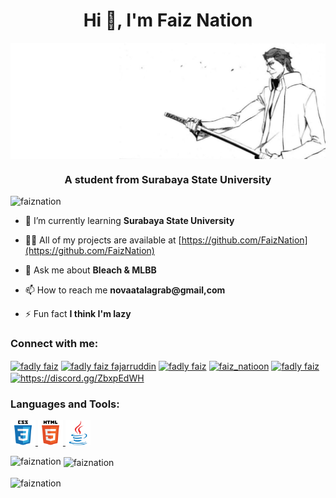 <h1 align="center">Hi 👋, I'm Faiz Nation</h1>
<p> <img align="center" src="aizenbanner.jpg" /> </p>
<h3 align="center">A student from Surabaya State University</h3>

<p align="left"> <img src="https://komarev.com/ghpvc/?username=faiznation&label=Profile%20views&color=0e75b6&style=flat" alt="faiznation" /> </p>

- 🌱 I’m currently learning **Surabaya State University**

- 👨‍💻 All of my projects are available at [https://github.com/FaizNation](https://github.com/FaizNation)

- 💬 Ask me about **Bleach & MLBB**

- 📫 How to reach me **novaatalagrab@gmail,com**

- ⚡ Fun fact **I think I'm lazy**

<h3 align="left">Connect with me:</h3>
<p align="left">
<a href="https://codepen.io/fadly faiz" target="blank"><img align="center" src="https://raw.githubusercontent.com/rahuldkjain/github-profile-readme-generator/master/src/images/icons/Social/codepen.svg" alt="fadly faiz" height="30" width="40" /></a>
<a href="https://www.linkedin.com/in/fadly-faiz-fajarruddin-73b81a248?utm_source=share&utm_campaign=share_via&utm_content=profile&utm_medium=android_app" target="blank"><img align="center" src="https://raw.githubusercontent.com/rahuldkjain/github-profile-readme-generator/master/src/images/icons/Social/linked-in-alt.svg" alt="fadly faiz fajarruddin" height="30" width="40" /></a>
<a href="https://www.facebook.com/fadly.faiz.716?mibextid=ZbWKwL" target="blank"><img align="center" src="https://raw.githubusercontent.com/rahuldkjain/github-profile-readme-generator/master/src/images/icons/Social/facebook.svg" alt="fadly faiz" height="30" width="40" /></a>
<a href="https://www.instagram.com/faiz_natioon/profilecard/?igsh=MWZ1YjY5ZnEyNTk1cQ==" target="blank"><img align="center" src="https://raw.githubusercontent.com/rahuldkjain/github-profile-readme-generator/master/src/images/icons/Social/instagram.svg" alt="faiz_natioon" height="30" width="40" /></a>
<a href="https://youtube.com/@fadlyfaiz3145?si=U-cCo2WQUxyEf2Gw" target="blank"><img align="center" src="https://raw.githubusercontent.com/rahuldkjain/github-profile-readme-generator/master/src/images/icons/Social/youtube.svg" alt="fadly faiz" height="30" width="40" /></a>
<a href="https://discord.gg/https://discord.gg/ZbxpEdWH" target="blank"><img align="center" src="https://raw.githubusercontent.com/rahuldkjain/github-profile-readme-generator/master/src/images/icons/Social/discord.svg" alt="https://discord.gg/ZbxpEdWH" height="30" width="40" /></a>
</p>

<h3 align="left">Languages and Tools:</h3>
<p align="left"> <a href="https://www.w3schools.com/css/" target="_blank" rel="noreferrer"> <img src="https://raw.githubusercontent.com/devicons/devicon/master/icons/css3/css3-original-wordmark.svg" alt="css3" width="40" height="40"/> </a> <a href="https://www.w3.org/html/" target="_blank" rel="noreferrer"> <img src="https://raw.githubusercontent.com/devicons/devicon/master/icons/html5/html5-original-wordmark.svg" alt="html5" width="40" height="40"/> </a> <a href="https://www.java.com" target="_blank" rel="noreferrer"> <img src="https://raw.githubusercontent.com/devicons/devicon/master/icons/java/java-original.svg" alt="java" width="40" height="40"/> </a> </p>

<p><img align="left" src="https://github-readme-stats.vercel.app/api/top-langs?username=faiznation&show_icons=true&locale=en&layout=compact" alt="faiznation" /></p>

<p>&nbsp;<img align="center" src="https://github-readme-stats.vercel.app/api?username=faiznation&show_icons=true&locale=en" alt="faiznation" /></p>

<p><img align="center" src="https://github-readme-streak-stats.herokuapp.com/?user=faiznation&" alt="faiznation" /></p>


<!---
FaizNation/FaizNation is a ✨ special ✨ repository because its `README.md` (this file) appears on your GitHub profile.
You can click the Preview link to take a look at your changes.
--->
